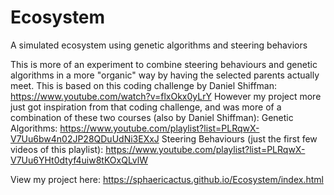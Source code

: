 # Ecosystem
A simulated ecosystem using genetic algorithms and steering behaviors

This is more of an experiment to combine steering behaviours and genetic algorithms in a more "organic" way by having the selected parents actually meet. This is based on this coding challenge by Daniel Shiffman: https://www.youtube.com/watch?v=flxOkx0yLrY
However my project more just got inspiration from that coding challenge, and was more of a combination of these two courses (also by Daniel Shiffman):
Genetic Algorithms: https://www.youtube.com/playlist?list=PLRqwX-V7Uu6bw4n02JP28QDuUdNi3EXxJ
Steering Behaviours (just the first few videos of this playlist): https://www.youtube.com/playlist?list=PLRqwX-V7Uu6YHt0dtyf4uiw8tKOxQLvlW

View my project here: https://sphaericactus.github.io/Ecosystem/index.html
